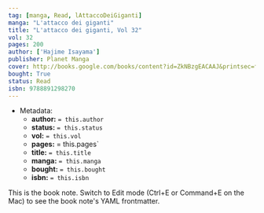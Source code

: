 ```yaml
---
tag: [manga, Read, lAttaccoDeiGiganti]
manga: "L'attacco dei giganti"
title: "L'attacco dei giganti, Vol 32"
vol: 32
pages: 200
author: ['Hajime Isayama']
publisher: Planet Manga
cover: http://books.google.com/books/content?id=ZkNBzgEACAAJ&printsec=frontcover&img=1&zoom=1&source=gbs_api
bought: True
status: Read
isbn: 9788891298270
---
```


- Metadata:
    - **author:** `= this.author`
    - **status:** `= this.status`
    - **vol:** `= this.vol`
    - **pages:** = this.pages`
    - **title:** `= this.title`
    - **manga:** `= this.manga`
    - **bought:** `= this.bought`
    - **isbn:** `= this.isbn`


This is the book note. Switch to Edit mode (Ctrl+E or Command+E on the Mac) to see the book note's YAML frontmatter.